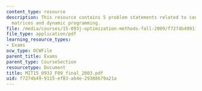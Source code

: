 ```yaml
---
content_type: resource
description: This resource contains 5 problem statements related to concave functions,
  matrices and dynamic programming.
file: /media/courses/15-093j-optimization-methods-fall-2009/f7274b499115ef83ab4e29388679a21a_MIT15_093J_F09_final_2003.pdf
file_type: application/pdf
learning_resource_types:
- Exams
ocw_type: OCWFile
parent_title: Exams
parent_type: CourseSection
resourcetype: Document
title: MIT15_093J_F09_final_2003.pdf
uid: f7274b49-9115-ef83-ab4e-29388679a21a
---
```


